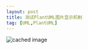 ```yaml
---
layout: post
title: 测试PlantUML图片显示机制
tag: [UML,PlantUML]
---
```


<!--break-->

![cached image](http://www.plantuml.com/plantuml/proxy?src=https://raw.githubusercontent.com/zeerd/zeerd.github.io/master/public/2021/03/22/test.txt)

